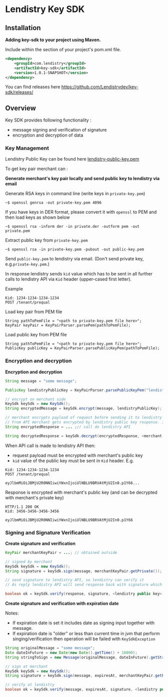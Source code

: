 # Lendistry Key SDK

## Installation

**Adding key-sdk to your project using Maven.** 

Include within the <dependencies> section of your project's pom.xml file.

```xml
<dependency>
    <groupId>com.lendistry</groupId>
    <artifactId>key-sdk</artifactId>
    <version>1.0.1-SNAPSHOT</version>
</dependency>
```

You can find releases here https://github.com/Lendistrydev/key-sdk/releases/

## Overview

Key SDK provides following functionality :
- message signing and verification of signature
- encryption and decryption of data

### Key Management

Lendistry Public Key can be found here [lendistry-public-key.pem](https://github.com/Lendistrydev/key-sdk/blob/main/src/main/resources/lendistry-public-key.pem)

To get key pair merchant can :

**Generate merchant's key pair locally and send public key to lendistry via email**

Generate RSA keys in command line (write keys in `private-key.pem`)
```
~$ openssl genrsa -out private-key.pem 4096
```

If you have keys in DER format, please convert it with `openssl` to PEM and then load keys as shown below

```
~$ openssl rsa -inform der -in private.der -outform pem -out private.pem
```

Extract public key from `private-key.pem`

```
~$ openssl rsa -in private-key.pem -pubout -out public-key.pem
```

Send `public-key.pem` to lendistry via email. (Don't send private key, e.g.`private-key.pem`.)

In response lendistry sends `kid` value which has to be sent in all further calls to lendistry API via `Kid` header (upper-cased first letter).

Example
```
Kid: 1234-1234-1234-1234
POST /tenant/prequal
```


Load key pair from PEM file
```
String pathToPemFile = "<path to private-key.pem file here>";
KeyPair keyPair = KeyPairParser.parsePem(pathToPemFile);
```

Load public key from PEM file
```
String pathToPemFile = "<path to private-key.pem file here>";
PublicKey publicKey = KeyPairParser.parsePublicKeyPem(pathToPemFile);
```

### Encryption and decryption

**Encryption and decryption**
```java 
String message = "some message";

PublicKey lendistryPublicKey = KeyPairParser.parsePublicKeyPem("lendistry-public-key.pem");

// encrypt on merchant side
KeySdk keySdk = new KeySdk();
String encryptedMessage = keySdk.encrypt(message, lendistryPublicKey);

// merchant encrypts payload of request before sending it to lendistry API
// From API merchant gets encrypted by lendistry public key response. It can be decrypted as following 
String encryptedResponse = ... ;// call do lendistry API

String decryptedResponse = keySdk.decrypt(encryptedResponse, <merchant's private key>).getMessage();
```

When API call is made to lendistry API then: 
- request payload must be encrypted with merchant's public key
- `kid` value of the public key must be sent in `Kid` header.
E.g.
```
Kid: 1234-1234-1234-1234
POST /tenant/prequal

eyJlbmMiOiJBMjU2R0NNIiwiYWxnIjoiUlNBLU9BRVAtMjU2In0.p1Y66...
```

Response is encrypted with merchant's public key (and can be decrypted with merchant's private key)
```
HTTP/1.1 200 OK
Kid: 3456-3456-3456-3456

eyJlbmMiOiJBMjU2R0NNIiwiYWxnIjoiUlNBLU9BRVAtMjU2In0.p1Y66
```


### Signing and Signature Verification

**Create signature and verification**
```java 
KeyPair merchantKeyPair = ...; // obtained outside

// signed by merchant
KeySdk keySdk = new KeySdk();
String signature = keySdk.sign(message, merchantKeyPair.getPrivate());

// send signature to lendistry API, so lendistry can verify it
// As reply lendistry API will send response back with signature which can be verified with lendistry public key. 

boolean ok = keySdk.verify(response, signature, <lendistry public key>);
```

**Create signature and verification with expiration date**

Notes:
- If expiration date is set it includes date as signing input together with message.
- If expiration date is "older" or less than current time in jvm that perform singing/verification then operation will be failed with `KeySdkException`

```java
String originalMessage = "some message";
Date dateInFuture = new Date(new Date().getTime() + 10000);
String stringToSign = new Message(originalMessage, dateInFuture).getStringToSign();

// sign at merchant
KeySdk keySdk = new KeySdk();
String signature = keySdk.sign(message, expiresAt, merchantKeyPair.getPrivate());

// verify at lendistry
boolean ok = keySdk.verify(message, expiresAt, signature, <lendistry public key>);
```
